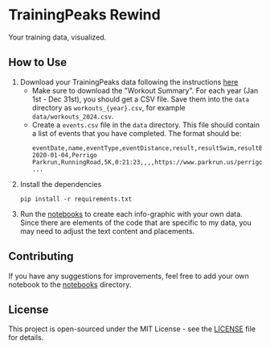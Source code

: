 # TrainingPeaks Rewind

Your training data, visualized.

## How to Use

1. Download your TrainingPeaks data following the instructions [here](https://help.trainingpeaks.com/hc/en-us/articles/204985370-Data-Export)
   - Make sure to download the "Workout Summary". For each year (Jan 1st - Dec 31st), you should get a CSV file. Save them into the `data` directory as `workouts_{year}.csv`, for example `data/workouts_2024.csv`.
   - Create a `events.csv` file in the `data` directory. This file should contain a list of events that you have completed. The format should be:
     ```
     eventDate,name,eventType,eventDistance,result,resultSwim,resultBike,resultRun,resultLink
     2020-01-04,Perrigo Parkrun,RunningRoad,5K,0:21:23,,,,https://www.parkrun.us/perrigo/results/32/
     ...
     ```
2. Install the dependencies
   ```
   pip install -r requirements.txt
   ```
3. Run the [notebooks](notebooks) to create each info-graphic with your own data. Since there are elements of the code that are specific to my data, you may need to adjust the text content and placements.

## Contributing

If you have any suggestions for improvements, feel free to add your own notebook to the [notebooks](notebooks) directory.

## License

This project is open-sourced under the MIT License - see the [LICENSE](LICENSE) file for details.
